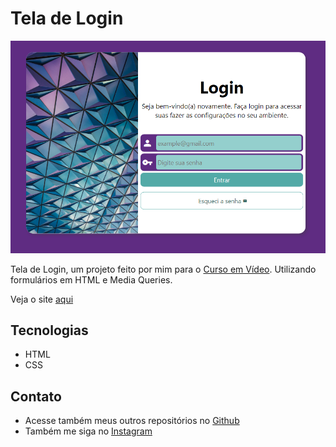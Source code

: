 # Tela de Login

![preview](./.github/preview.png)

Tela de Login, um projeto feito por mim para o [Curso em Vídeo](https://www.cursoemvideo.com/). Utilizando formulários em HTML e Media Queries. 

Veja o site [aqui](https://matheusfdosan.github.io/login-screen/)

## Tecnologias

- HTML
- CSS

## Contato

- Acesse também meus outros repositórios no [Github](https://github.com/matheusfdosan/)
- Também me siga no [Instagram](https://instagram.com/matheusfdosan/)
